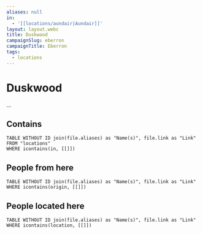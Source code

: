 ```yaml
---
aliases: null
in:
  - '[[locations/aundair|Aundair]]'
layout: layout.webc
title: Duskwood
campaignSlug: eberron
campaignTitle: Eberron
tags:
  - locations
---
```

# Duskwood

...

## Contains
```dataview
TABLE WITHOUT ID join(file.aliases) as "Name(s)", file.link as "Link"
FROM "locations"
WHERE icontains(in, [[]])
```

## People from here

```dataview
TABLE WITHOUT ID join(file.aliases) as "Name(s)", file.link as "Link"
WHERE icontains(origin, [[]])
```

## People located here

```dataview
TABLE WITHOUT ID join(file.aliases) as "Name(s)", file.link as "Link"
WHERE icontains(location, [[]])
```
